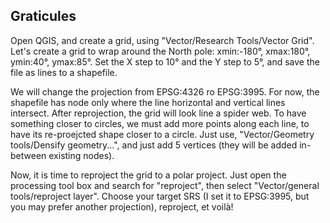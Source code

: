 ## Graticules
Open QGIS, and create a grid, using "Vector/Research Tools/Vector Grid".
Let's create a grid to wrap around the North pole:
xmin:-180°, xmax:180°, ymin:40°, ymax:85°. Set the X step to 10° and the Y step to 5°, and save the file as lines to a shapefile.

We will change the projection from EPSG:4326 ro EPSG:3995. For now, the shapefile has node only where the line horizontal and vertical lines intersect. After reprojection, the grid will look line a spider web. To have something closer to circles, we must add more points along each line, to have its re-proejcted shape closer to a circle. Just use, "Vector/Geometry tools/Densify geometry...", and just add 5 vertices (they will be added in-between existing nodes).

Now, it is time to reproject the grid to a polar project. Just open the processing tool box and search for "reproject", then select "Vector/general tools/reproject layer". Choose your target SRS (I set it to EPSG:3995, but you may prefer another projection), reproject, et voilà!